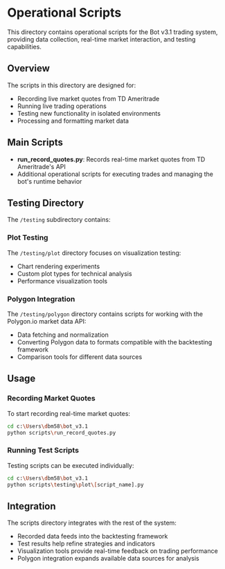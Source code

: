 # Operational Scripts

This directory contains operational scripts for the Bot v3.1 trading system, providing data collection, real-time market interaction, and testing capabilities.

## Overview

The scripts in this directory are designed for:

- Recording live market quotes from TD Ameritrade
- Running live trading operations
- Testing new functionality in isolated environments
- Processing and formatting market data

## Main Scripts

- **run_record_quotes.py**: Records real-time market quotes from TD Ameritrade's API
- Additional operational scripts for executing trades and managing the bot's runtime behavior

## Testing Directory

The `/testing` subdirectory contains:

### Plot Testing

The `/testing/plot` directory focuses on visualization testing:
- Chart rendering experiments
- Custom plot types for technical analysis
- Performance visualization tools

### Polygon Integration

The `/testing/polygon` directory contains scripts for working with the Polygon.io market data API:
- Data fetching and normalization
- Converting Polygon data to formats compatible with the backtesting framework
- Comparison tools for different data sources

## Usage

### Recording Market Quotes

To start recording real-time market quotes:

```bash
cd c:\Users\dbm58\bot_v3.1
python scripts\run_record_quotes.py
```

### Running Test Scripts

Testing scripts can be executed individually:

```bash
cd c:\Users\dbm58\bot_v3.1
python scripts\testing\plot\[script_name].py
```

## Integration

The scripts directory integrates with the rest of the system:

- Recorded data feeds into the backtesting framework
- Test results help refine strategies and indicators
- Visualization tools provide real-time feedback on trading performance
- Polygon integration expands available data sources for analysis